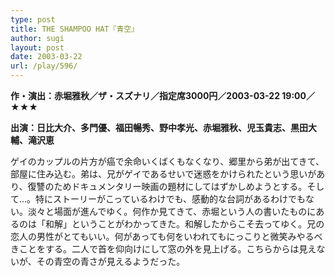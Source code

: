 ```yaml
---
type: post
title: THE SHAMPOO HAT『青空』
author: sugi
layout: post
date: 2003-03-22
url: /play/596/
---
```

**作・演出：赤堀雅秋／ザ・スズナリ／指定席3000円／2003-03-22 19:00／★★★**

**出演：日比大介、多門優、福田暢秀、野中孝光、赤堀雅秋、児玉貴志、黒田大輔、滝沢恵**

ゲイのカップルの片方が癌で余命いくばくもなくなり、郷里から弟が出てきて、部屋に住み込む。弟は、兄がゲイであるせいで迷惑をかけられたという思いがあり、復讐のためドキュメンタリー映画の題材にしてはずかしめようとする。そして...。特にストーリーがこっているわけでも、感動的な台詞があるわけでもない。淡々と場面が進んでゆく。何作か見てきて、赤堀という人の書いたものにあるのは「和解」ということがわかってきた。和解したからこそ去ってゆく。兄の恋人の男性がとてもいい。何があっても何をいわれてもにっこりと微笑みやるべきことをする。二人で首を仰向けにして窓の外を見上げる。こちらからは見えないが、その青空の青さが見えるようだった。

